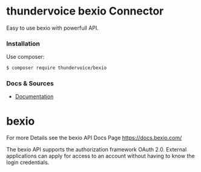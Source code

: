thundervoice bexio Connector
================

Easy to use bexio with powerfull API.

### Installation

Use composer:

```bash
$ composer require thundervoice/bexio
```

### Docs & Sources

- [Documentation](http://docs.bexio.com)

# bexio

For more Details see the bexio API Docs Page https://docs.bexio.com/

The bexio API supports the authorization framework OAuth 2.0. External applications can apply for access to an account without having to know the login credentials.
